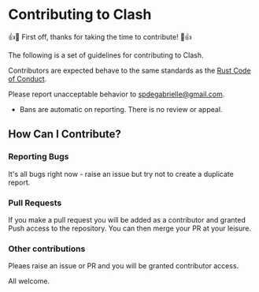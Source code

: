 # Contributing to Clash

:+1::tada: First off, thanks for taking the time to contribute! :tada::+1:

The following is a set of guidelines for contributing to Clash.

Contributors are expected behave to the same standards as the [Rust Code of Conduct](https://www.rust-lang.org/policies/code-of-conduct).

Please report unacceptable behavior to [spdegabrielle@gmail.com](mailto:spdegabrielle@gmail.com). 
* Bans are automatic on reporting. There is no review or appeal. 

## How Can I Contribute?

### Reporting Bugs

It's all bugs right now - raise an issue but try not to create a duplicate report.

### Pull Requests

If you make a pull request you will be added as a contributor and granted Push access to the repository. You can then merge your PR at your leisure.

### Other contributions

Pleaes raise an issue or PR and you will be granted contributor access. 

All welcome.
